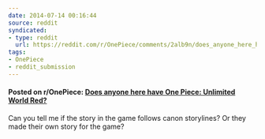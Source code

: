 ```yaml
---
date: 2014-07-14 00:16:44
source: reddit
syndicated:
- type: reddit
  url: https://reddit.com/r/OnePiece/comments/2alb9n/does_anyone_here_have_one_piece_unlimited_world/
tags:
- OnePiece
- reddit_submission
---
```


#### Posted on r/OnePiece: [Does anyone here have One Piece: Unlimited World Red?](https://reddit.com/r/OnePiece/comments/2alb9n/does_anyone_here_have_one_piece_unlimited_world/)

Can you tell me if the story in the game follows canon storylines? Or they made their own story for the game?